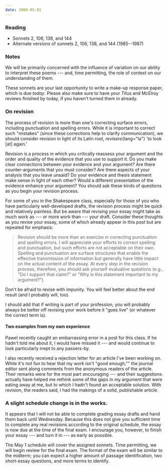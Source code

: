 ```yaml
---
date: 2006-05-01
---
```


### Reading

* Sonnets 2, 106, 138, and 144
* Alternate versions of sonnets 2, 106, 138, and 144 (1985--1987)

### Notes

We will be primarily concerned with the influence of variation on our ability to interpret these poems --- and, time permitting, the role of context on our understanding of them.

These sonnets are your last opportunity to write a make-up response paper, which is due *today*. Please also make sure to have your <cite>Titus</cite> and McElroy reviews finished by today, if you haven't turned them in already.

### On revision

The process of revision is more than one's correcting surface errors, including punctuation and spelling errors. While it is important to correct such "mistakes" (since these corrections help to clarify communication), we should consider revision in light of its Latin root, *revisere*{lang="la"} 'to look [at] again.'

Revision is a process in which you critically reassess your argument and the order and quality of the evidence that you use to support it. Do you make clear connections between your evidence and your argument? Are there counter-arguments that you must consider? Are there aspects of your analysis that you leave unsaid? Do your evidence and thesis statement make sense in light of each other? Would a different presentation of the evidence enhance your argument? You should ask these kinds of questions as you begin your revision process.

For some of you in the Shakespeare class, especially for those of you who have particularly well-developed drafts, the revision process might be quick and relatively painless. But be aware that revising your essay might take as much work as --- or more work than --- your draft. Consider these thoughts as you revise your essay, some of which already appear in this post but are repeated for emphasis:

> Revision should be more than an exercise in correcting punctuation and spelling errors. I will appreciate your efforts to correct spelling and punctuation, but such efforts are not acceptable on their own. Spelling and punctuation are surface structures that enable the effective transmission of information but generally have little impact on the actual content of the essay. At every step in the revision process, therefore, you should ask yourself evaluative questions (e.g., "Do I support that claim?" or "Why is this statement important to my argument?").

Don't be afraid to revise with impunity. You will feel better about the end result (and I probably will, too).

I should add that if writing is part of your profession, you will probably always be better off revising your work before it "goes live" (or whatever the correct term is).

#### Two examples from my own experience

Pawel recently caught an embarrassing error in a post for this class. If he hadn't told me about it, I would have missed it --- and would continue to look particularly inept to any passers-by.

I also recently received a rejection letter for an article I've been working on. While it's not fun to hear that my work isn't "good enough,"" the journal editor sent along comments from the anonymous readers of the article. Their remarks were for the most part encouraging --- and their suggestions actually have helped me rethink some of the gaps in my argument that were eating away at me, but to which I hadn't found an acceptable solution. With revision, the readers said, I had the makings of a solid, publishable article.

### A slight schedule change is in the works.

It appears that I will not be able to complete grading essay drafts and hand them back until Wednesday. Because this does not give you sufficient time to complete any real revisions according to the original schedule, the essay is now due at the time of the final exam. I encourage you, however, to finish your essay --- and turn it in --- as early as possible.

The May 1 schedule will cover the assigned sonnets. Time permitting, we will begin review for the final exam. The format of the exam will be similar to the midterm; you can expect a higher amount of passage identification, two short-essay questions, and more terms to identify.
